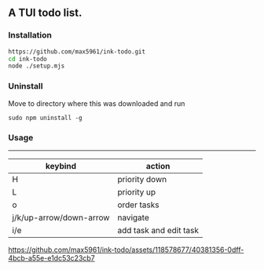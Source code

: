 ## A TUI todo list.

### Installation
```sh
https://github.com/max5961/ink-todo.git
cd ink-todo
node ./setup.mjs
```

### Uninstall
Move to directory where this was downloaded and run
```
sudo npm uninstall -g
```

### Usage
----------
| keybind | action |
----------|---------
| H | priority down |
| L | priority up |
| o | order tasks |
| j/k/up-arrow/down-arrow | navigate |
| i/e | add task and edit task |

https://github.com/max5961/ink-todo/assets/118578677/40381356-0dff-4bcb-a55e-e1dc53c23cb7

